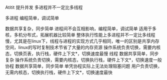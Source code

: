 Atitit 提升并发  多进程并不一定比多线程


多进程  编程简单，调试简单

数据共享复杂，同步简单
进程间不会互相影响，编程简单，调试简单
适用于多核，多机分布式，拓展机器比较简单
整体执行性能上多进程并不一定比多线程慢，尤其是在linux下，线程与进程的实现方式几乎相同，唯一的区别是共享内存空间，linux的写时复制技术节省了大量的内存资源
操作系统负责切换，需要内核态，切换页表，执行栈，硬件上下文*，切换速度最慢
线程
数据共享简单，同步复杂
操作系统负责切换，需要内核态，切换执行栈，硬件上下文*，切换速度一般
协程
数据共享简单，同步简单
单凭协程实际上无法处理阻塞问题
用户负责切换，无需内核态，切换执行栈，硬件上下文*，切换速度最快

